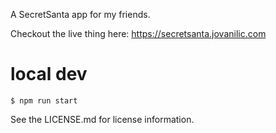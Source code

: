 A SecretSanta app for my friends.

Checkout the live thing here: https://secretsanta.jovanilic.com

# local dev

```
$ npm run start
```

See the LICENSE.md for license information.
